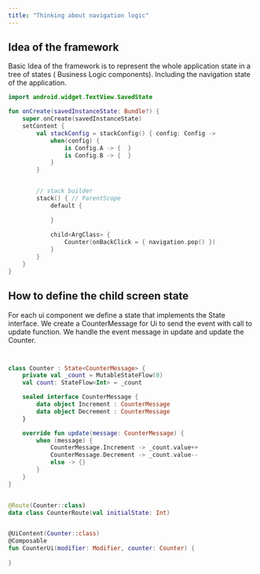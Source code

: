 ```yaml
---
title: "Thinking about navigation logic"
---
```


## Idea of the framework

Basic Idea of the framework is to represent the whole application state in a tree of states (
Business Logic components).
Including the navigation state of the application.

```kotlin
import android.widget.TextView.SavedState

fun onCreate(savedInstanceState: Bundle?) {
    super.onCreate(savedInstanceState)
    setContent {
        val stackConfig = stackConfig() { config: Config -> 
            when(config) { 
                is Config.A -> {  }
                is Config.B -> {  }
            }
        }


        // stack builder 
        stack() { // ParentScope 
            default {
                
            }
            
            child<ArgClass> {
                Counter(onBackClick = { navigation.pop() })
            }
        }
    }
}


```

## How to define the child screen state

For each ui component we define a state that implements the State interface.
We create a CounterMessage for Ui to send the event with call to update function.
We handle the event message in update and update the Counter.

```kotlin


class Counter : State<CounterMessage> {
    private val _count = MutableStateFlow(0)
    val count: StateFlow<Int> = _count

    sealed interface CounterMessage {
        data object Increment : CounterMessage
        data object Decrement : CounterMessage
    }

    override fun update(message: CounterMessage) {
        when (message) {
            CounterMessage.Increment -> _count.value++
            CounterMessage.Decrement -> _count.value--
            else -> {}
        }
    }
}


@Route(Counter::class)
data class CounterRoute(val initialState: Int)


@UiContent(Counter::class)
@Composable
fun CounterUi(modifier: Modifier, counter: Counter) {
    
}

```

